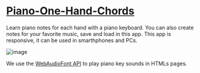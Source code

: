 # [Piano-One-Hand-Chords](https://gabriel18dx.github.io/OneHAPIC)
Learn piano notes for each hand with a piano keyboard. You can also create notes for your favorite music, save and load in this app. This app is responsive, it can be used in smarthphones and PCs.

![image](https://user-images.githubusercontent.com/29804266/172404288-96251c84-ca4d-4d85-a21a-c334eea56fc1.png)

We use the [WebAudioFont API](https://github.com/surikov/webaudiofont) to play piano key sounds in HTMLs pages.
